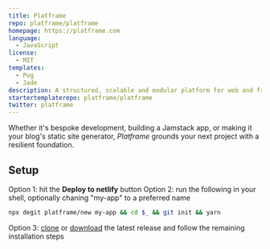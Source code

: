 ```yaml
---
title: Platframe
repo: platframe/platframe
homepage: https://platframe.com
language:
  - JavaScript
license:
  - MIT
templates:
  - Pug
  - Jade
description: A structured, scalable and modular platform for web and frontend development.
startertemplaterepo: platframe/platframe
twitter: platframe
---
```


Whether it's bespoke development, building a Jamstack app, or making it your blog's static site generator, *Platframe* grounds your next project with a resilient foundation.

## Setup

Option 1: hit the **Deploy to netlify** button
Option 2: run the following in your shell, optionally chaning "my-app" to a preferred name
```bash
npx degit platframe/new my-app && cd $_ && git init && yarn
```
Option 3: [clone](https://github.com/platframe/platframe.git) or [download](https://github.com/platframe/platframe/releases/latest) the latest release and follow the remaining installation steps
